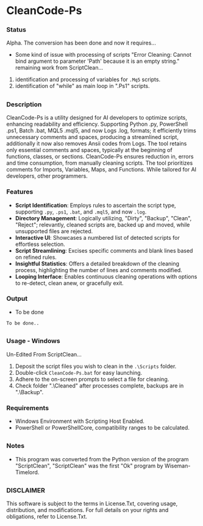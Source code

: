 # CleanCode-Ps

### Status
Alpha. The conversion has been done and now it requires...
- Some kind of issue with processing of scripts "Error Cleaning: Cannot bind argument to parameter 'Path' because it is an empty string."
<br> remaining work from ScriptClean...
1) identification and processing of variables for `.Mq5` scripts.
2) identification of "while" as main loop in ".Ps1" scripts.

##

### Description
CleanCode-Ps is a utility designed for AI developers to optimize scripts, enhancing readability and efficiency. Supporting Python .py, PowerShell .ps1, Batch .bat, MQL5 .mql5, and now Logs .log, formats; it efficiently trims unnecessary comments and spaces, producing a streamlined script, additionally it now also removes Ansii codes from Logs. The tool retains only essential comments and spaces, typically at the beginning of functions, classes, or sections. CleanCode-Ps ensures reduction in, errors and time consumption, from manually cleaning scripts. The tool prioritizes comments for Imports, Variables, Maps, and Functions. While tailored for AI developers, other programmers. 

### Features
- **Script Identification**: Employs rules to ascertain the script type, supporting `.py`, `.ps1`, `.bat`, and `.mql5`, and now `.log`.
- **Directory Management**: Logically utilizing, "Dirty", "Backup", "Clean", "Reject"; relevantly, cleaned scripts are, backed up and moved, while unsupported files are rejected.
- **Interactive UI**: Showcases a numbered list of detected scripts for effortless selection.
- **Script Streamlining**: Excises specific comments and blank lines based on refined rules.
- **Insightful Statistics**: Offers a detailed breakdown of the cleaning process, highlighting the number of lines and comments modified.
- **Looping Interface**: Enables continuous cleaning operations with options to re-detect, clean anew, or gracefully exit.

### Output
- To be done
```
To be done..
```
##

### Usage - Windows
Un-Edited From ScriptClean...
1. Deposit the script files you wish to clean in the `.\Scripts` folder.
2. Double-click `CleanCode-Ps.bat` for easy launching.
3. Adhere to the on-screen prompts to select a file for cleaning.
4. Check folder ".\Cleaned" after processes complete, backups are in ".\Backup".

### Requirements
- Windows Environment with Scripting Host Enabled.
- PowerShell or PowerShellCore, compatibility ranges to be calculated.

##

### Notes
- This program was converted from the Python version of the program "ScriptClean", "ScriptClean" was the first "Ok" program by Wiseman-Timelord.

##

### DISCLAIMER
This software is subject to the terms in License.Txt, covering usage, distribution, and modifications. For full details on your rights and obligations, refer to License.Txt.
